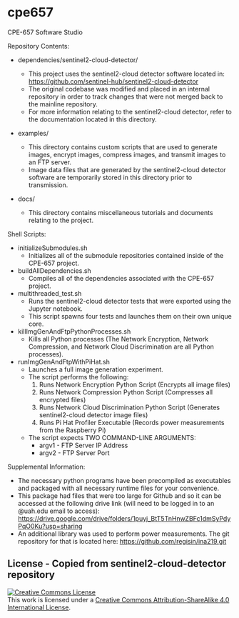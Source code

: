 # cpe657
CPE-657 Software Studio

Repository Contents:
 * dependencies/sentinel2-cloud-detector/
    * This project uses the sentinel2-cloud detector software located in: https://github.com/sentinel-hub/sentinel2-cloud-detector
    * The original codebase was modified and placed in an internal repository in order to track changes that were not merged back to the mainline repository.
    * For more information relating to the sentinel2-cloud detector, refer to the documentation located in this directory.

 * examples/
    * This directory contains custom scripts that are used to generate images, encrypt images, compress images, and transmit images to an FTP server.
    * Image data files that are generated by the sentinel2-cloud detector software are temporarily stored in this directory prior to transmission.

 * docs/
    * This directory contains miscellaneous tutorials and documents relating to the project.

Shell Scripts:
 * initializeSubmodules.sh
    * Initializes all of the submodule repositories contained inside of the CPE-657 project.
 * buildAllDependencies.sh
    * Compiles all of the dependencies associated with the CPE-657 project.
 * multithreaded_test.sh
    * Runs the sentinel2-cloud detector tests that were exported using the Jupyter notebook.
    * This script spawns four tests and launches them on their own unique core.
 * killImgGenAndFtpPythonProcesses.sh
    * Kills all Python processes (The Network Encryption, Network Compression, and Network Cloud Discrimination are all Python processes).
 * runImgGenAndFtpWithPiHat.sh
    * Launches a full image generation experiment.
    * The script performs the following:
       1) Runs Network Encryption Python Script (Encrypts all image files)
       2) Runs Network Compression Python Script (Compresses all encrypted files)
       3) Runs Network Cloud Discrimination Python Script (Generates sentinel2-cloud detector image files) 
       4) Runs Pi Hat Profiler Executable (Records power measurements from the Raspberry Pi)
    * The script expects TWO COMMAND-LINE ARGUMENTS:
        * argv1 - FTP Server IP Address
        * argv2 - FTP Server Port

Supplemental Information:
 * The necessary python programs have been precompiled as executables and packaged with all necessary runtime files for your convenience.
 * This package had files that were too large for Github and so it can be accessed at the following drive link (will need to be logged in to an @uah.edu email to access): https://drive.google.com/drive/folders/1puyj_BtT5TnHnwZBFc1dmSyPdyPqO0Ku?usp=sharing 
 * An additional library was used to perform power measurements. The git repository for that is located here: https://github.com/regisin/ina219.git

## License - Copied from sentinel2-cloud-detector repository

<a rel="license" href="http://creativecommons.org/licenses/by-sa/4.0/">
<img alt="Creative Commons License" style="border-width:0" src="https://i.creativecommons.org/l/by-sa/4.0/88x31.png" /></a>
<br />
This work is licensed under a <a rel="license" href="http://creativecommons.org/licenses/by-sa/4.0/">Creative Commons Attribution-ShareAlike 4.0 International License</a>.
